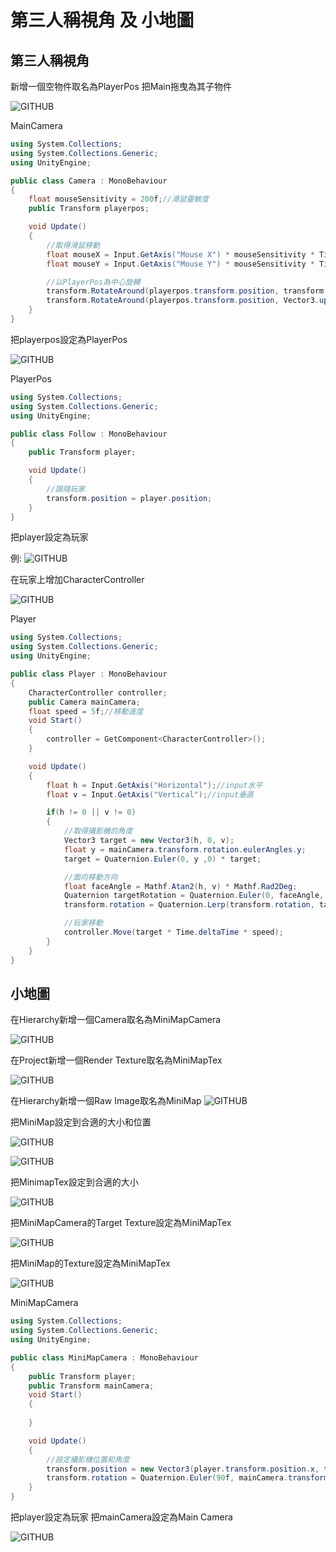 # 第三人稱視角 及 小地圖
## 第三人稱視角
新增一個空物件取名為PlayerPos 把Main拖曳為其子物件

![GITHUB](https://i.imgur.com/eJlvJFA.png)

MainCamera
```C#
using System.Collections;
using System.Collections.Generic;
using UnityEngine;

public class Camera : MonoBehaviour
{
    float mouseSensitivity = 200f;//滑鼠靈敏度
    public Transform playerpos;

    void Update()
    {
        //取得滑鼠移動
        float mouseX = Input.GetAxis("Mouse X") * mouseSensitivity * Time.deltaTime;
        float mouseY = Input.GetAxis("Mouse Y") * mouseSensitivity * Time.deltaTime;

        //以PlayerPos為中心旋轉
        transform.RotateAround(playerpos.transform.position, transform.right, -mouseY);
        transform.RotateAround(playerpos.transform.position, Vector3.up, mouseX);
    }
}
```
把playerpos設定為PlayerPos

![GITHUB](https://i.imgur.com/Uu2fZHG.png)

PlayerPos
```C#
using System.Collections;
using System.Collections.Generic;
using UnityEngine;

public class Follow : MonoBehaviour
{
    public Transform player;

    void Update()
    {
        //跟隨玩家
        transform.position = player.position;
    }
}
```
把player設定為玩家

例: ![GITHUB](https://i.imgur.com/XM9NIM4.png)

在玩家上增加CharacterController

![GITHUB](https://i.imgur.com/A86mBtb.png)

Player
```C#
using System.Collections;
using System.Collections.Generic;
using UnityEngine;

public class Player : MonoBehaviour
{
    CharacterController controller;
    public Camera mainCamera;
    float speed = 5f;//移動速度
    void Start()
    {
        controller = GetComponent<CharacterController>();
    }

    void Update()
    {
        float h = Input.GetAxis("Horizontal");//input水平
        float v = Input.GetAxis("Vertical");//input垂直

        if(h != 0 || v != 0)
        {
            //取得攝影機的角度
            Vector3 target = new Vector3(h, 0, v);
            float y = mainCamera.transform.rotation.eulerAngles.y;
            target = Quaternion.Euler(0, y ,0) * target;

            //面向移動方向
            float faceAngle = Mathf.Atan2(h, v) * Mathf.Rad2Deg;
            Quaternion targetRotation = Quaternion.Euler(0, faceAngle, 0);
            transform.rotation = Quaternion.Lerp(transform.rotation, targetRotation * Quaternion.Euler(0, y ,0), 0.2f);

            //玩家移動
            controller.Move(target * Time.deltaTime * speed);
        }
    }
}

```


## 小地圖
在Hierarchy新增一個Camera取名為MiniMapCamera

![GITHUB](https://i.imgur.com/GI5YbCx.png)

在Project新增一個Render Texture取名為MiniMapTex

![GITHUB](https://i.imgur.com/nVvk4HK.png)

在Hierarchy新增一個Raw Image取名為MiniMap
![GITHUB](https://i.imgur.com/J1JT7pZ.png)

把MiniMap設定到合適的大小和位置

![GITHUB](https://i.imgur.com/4AXcnEF.png)

![GITHUB](https://i.imgur.com/DY1MdB4.png)

把MinimapTex設定到合適的大小

![GITHUB](https://i.imgur.com/CrvZoZf.png)

把MiniMapCamera的Target Texture設定為MiniMapTex

![GITHUB](https://i.imgur.com/YSu85L7.png)

把MiniMap的Texture設定為MiniMapTex

![GITHUB](https://i.imgur.com/BOU5u9w.png)

MiniMapCamera
```C#
using System.Collections;
using System.Collections.Generic;
using UnityEngine;

public class MiniMapCamera : MonoBehaviour
{
    public Transform player;
    public Transform mainCamera;
    void Start()
    {
        
    }

    void Update()
    {
        //設定攝影機位置和角度
        transform.position = new Vector3(player.transform.position.x, transform.position.y, player.transform.position.z);//玩家位置
        transform.rotation = Quaternion.Euler(90f, mainCamera.transform.eulerAngles.y, 0);//主攝影機角度
    }
}

```
把player設定為玩家 把mainCamera設定為Main Camera

![GITHUB](https://i.imgur.com/mbTIav8.png)



